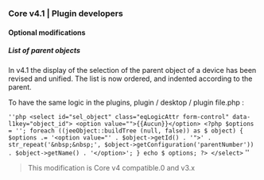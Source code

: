 ### Core v4.1 | Plugin developers

#### Optional modifications

##### List of parent objects

In v4.1 the display of the selection of the parent object of a device has been revised and unified. The list is now ordered, and indented according to the parent.

To have the same logic in the plugins, plugin / desktop / plugin file.php :

`` ''php
<select id="sel_object" class="eqLogicAttr form-control" data-l1key="object_id">
	<option value="">{{Aucun}}</option>
	<?php
	$options = '';
	foreach ((jeeObject::buildTree (null, false)) as $ object) {
		$options .= '<option value="' . $object->getId() . '">' . str_repeat('&nbsp;&nbsp;', $object->getConfiguration('parentNumber')) . $object->getName() . '</option>';
	}
	echo $ options;
	?>
</select>
`` ''

> This modification is Core v4 compatible.0 and v3.x

